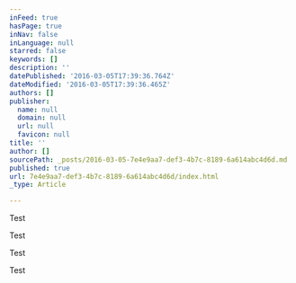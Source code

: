 ```yaml
---
inFeed: true
hasPage: true
inNav: false
inLanguage: null
starred: false
keywords: []
description: ''
datePublished: '2016-03-05T17:39:36.764Z'
dateModified: '2016-03-05T17:39:36.465Z'
authors: []
publisher:
  name: null
  domain: null
  url: null
  favicon: null
title: ''
author: []
sourcePath: _posts/2016-03-05-7e4e9aa7-def3-4b7c-8189-6a614abc4d6d.md
published: true
url: 7e4e9aa7-def3-4b7c-8189-6a614abc4d6d/index.html
_type: Article

---
```

Test 

Test 

Test 

Test